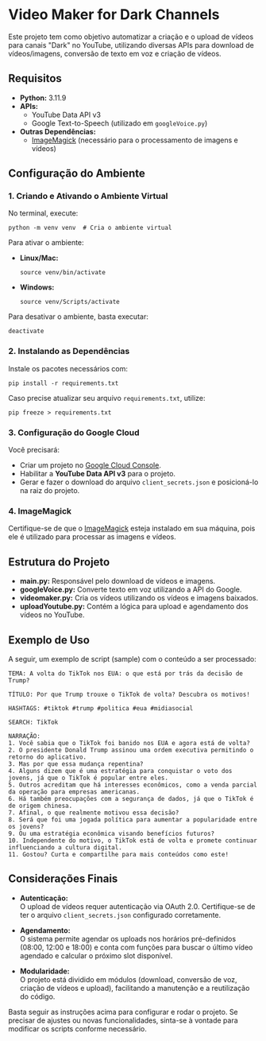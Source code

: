 # Video Maker for Dark Channels

Este projeto tem como objetivo automatizar a criação e o upload de vídeos para canais "Dark" no YouTube, utilizando diversas APIs para download de vídeos/imagens, conversão de texto em voz e criação de vídeos.

## Requisitos

- **Python:** 3.11.9  
- **APIs:**  
  - YouTube Data API v3  
  - Google Text-to-Speech (utilizado em `googleVoice.py`)
- **Outras Dependências:**  
  - [ImageMagick](https://imagemagick.org/script/download.php) (necessário para o processamento de imagens e vídeos)

## Configuração do Ambiente

### 1. Criando e Ativando o Ambiente Virtual

No terminal, execute:

    python -m venv venv  # Cria o ambiente virtual

Para ativar o ambiente:

- **Linux/Mac:**
  
      source venv/bin/activate

- **Windows:**
  
      source venv/Scripts/activate

Para desativar o ambiente, basta executar:

    deactivate

### 2. Instalando as Dependências

Instale os pacotes necessários com:

    pip install -r requirements.txt

Caso precise atualizar seu arquivo `requirements.txt`, utilize:

    pip freeze > requirements.txt

### 3. Configuração do Google Cloud

Você precisará:

- Criar um projeto no [Google Cloud Console](https://console.cloud.google.com/).
- Habilitar a **YouTube Data API v3** para o projeto.
- Gerar e fazer o download do arquivo `client_secrets.json` e posicioná-lo na raiz do projeto.

### 4. ImageMagick

Certifique-se de que o [ImageMagick](https://imagemagick.org/script/download.php) esteja instalado em sua máquina, pois ele é utilizado para processar as imagens e vídeos.

## Estrutura do Projeto

- **main.py:** Responsável pelo download de vídeos e imagens.
- **googleVoice.py:** Converte texto em voz utilizando a API do Google.
- **videomaker.py:** Cria os vídeos utilizando os vídeos e imagens baixados.
- **uploadYoutube.py:** Contém a lógica para upload e agendamento dos vídeos no YouTube.

## Exemplo de Uso

A seguir, um exemplo de script (sample) com o conteúdo a ser processado:

    TEMA: A volta do TikTok nos EUA: o que está por trás da decisão de Trump?

    TÍTULO: Por que Trump trouxe o TikTok de volta? Descubra os motivos!

    HASHTAGS: #tiktok #trump #politica #eua #midiasocial

    SEARCH: TikTok

    NARRAÇÃO:
    1. Você sabia que o TikTok foi banido nos EUA e agora está de volta?
    2. O presidente Donald Trump assinou uma ordem executiva permitindo o retorno do aplicativo.
    3. Mas por que essa mudança repentina?
    4. Alguns dizem que é uma estratégia para conquistar o voto dos jovens, já que o TikTok é popular entre eles.
    5. Outros acreditam que há interesses econômicos, como a venda parcial da operação para empresas americanas.
    6. Há também preocupações com a segurança de dados, já que o TikTok é de origem chinesa.
    7. Afinal, o que realmente motivou essa decisão?
    8. Será que foi uma jogada política para aumentar a popularidade entre os jovens?
    9. Ou uma estratégia econômica visando benefícios futuros?
    10. Independente do motivo, o TikTok está de volta e promete continuar influenciando a cultura digital.
    11. Gostou? Curta e compartilhe para mais conteúdos como este!

## Considerações Finais

- **Autenticação:**  
  O upload de vídeos requer autenticação via OAuth 2.0. Certifique-se de ter o arquivo `client_secrets.json` configurado corretamente.

- **Agendamento:**  
  O sistema permite agendar os uploads nos horários pré-definidos (08:00, 12:00 e 18:00) e conta com funções para buscar o último vídeo agendado e calcular o próximo slot disponível.

- **Modularidade:**  
  O projeto está dividido em módulos (download, conversão de voz, criação de vídeos e upload), facilitando a manutenção e a reutilização do código.

Basta seguir as instruções acima para configurar e rodar o projeto. Se precisar de ajustes ou novas funcionalidades, sinta-se à vontade para modificar os scripts conforme necessário.
